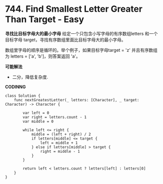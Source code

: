 # 744. Find Smallest Letter Greater Than Target - Easy
**寻找比目标字母大的最小字母**
给定一个只包含小写字母的有序数组letters 和一个目标字母 target，寻找有序数组里面比目标字母大的最小字母。

数组里字母的顺序是循环的。举个例子，如果目标字母target = 'z' 并且有序数组为 letters = ['a', 'b']，则答案返回 'a'。

**可能解法**
- 二分，降低复杂度.

**CODINNG**

```
class Solution {
    func nextGreatestLetter(_ letters: [Character], _ target: Character) -> Character {

        var left = 0
        var right = letters.count - 1
        var middle = 0

        while left <= right {
            middle = (left + right) / 2
            if letters[middle] <= target {
                left = middle + 1
            } else if letters[middle] > target {
                right = middle - 1
            }
        }

        return left < letters.count ? letters[left] : letters[0]
    }
}
```
